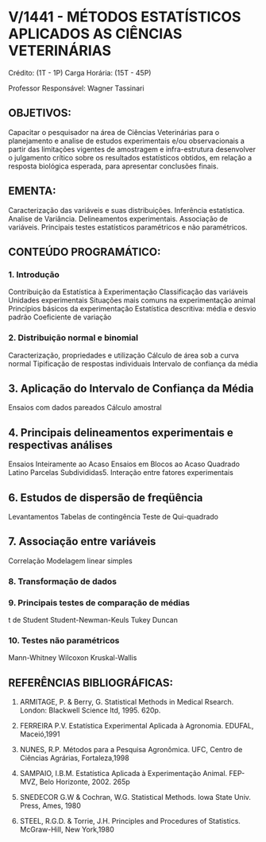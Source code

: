 # V/1441 - MÉTODOS ESTATÍSTICOS APLICADOS AS CIÊNCIAS VETERINÁRIAS
Crédito: (1T - 1P)
Carga Horária: (15T - 45P)

Professor Responsável: Wagner Tassinari

## OBJETIVOS:
Capacitar o pesquisador na área de Ciências Veterinárias para o planejamento e analise de
estudos experimentais e/ou observacionais a partir das limitações vigentes de amostragem e
infra-estrutura desenvolver o julgamento crítico sobre os resultados estatísticos obtidos, em
relação a resposta biológica esperada, para apresentar conclusões finais.

## EMENTA:
Caracterização das variáveis e suas distribuições. Inferência estatística. Analise de Variância.
Delineamentos experimentais. Associação de variáveis. Principais testes estatísticos
paramétricos e não paramétricos.

## CONTEÚDO PROGRAMÁTICO:

### 1. Introdução

Contribuição da Estatística à Experimentação
Classificação das variáveis
Unidades experimentais
Situações mais comuns na experimentação animal
Princípios básicos da experimentação
Estatística descritiva: média e desvio padrão
Coeficiente de variação

### 2. Distribuição normal e binomial

Caracterização, propriedades e utilização
Cálculo de área sob a curva normal
Tipificação de respostas individuais
Intervalo de confiança da média

## 3. Aplicação do Intervalo de Confiança da Média

Ensaios com dados pareados
Cálculo amostral

## 4. Principais delineamentos experimentais e respectivas análises

Ensaios Inteiramente ao Acaso
Ensaios em Blocos ao Acaso
Quadrado Latino
Parcelas Subdivididas5. Interação entre fatores experimentais

## 6. Estudos de dispersão de freqüência

Levantamentos
Tabelas de contingência
Teste de Qui-quadrado

## 7. Associação entre variáveis

Correlação
Modelagem linear simples

### 8. Transformação de dados

### 9. Principais testes de comparação de médias

t de Student
Student-Newman-Keuls
Tukey
Duncan

### 10. Testes não paramétricos

Mann-Whitney
Wilcoxon
Kruskal-Wallis

## REFERÊNCIAS BIBLIOGRÁFICAS:

1. ARMITAGE, P. & Berry, G. Statistical Methods in Medical Rsearch. London: Blackwell
Science ltd, 1995. 620p.

2. FERREIRA P.V. Estatística Experimental Aplicada à Agronomia. EDUFAL,
Maceió,1991

3. NUNES, R.P. Métodos para a Pesquisa Agronômica. UFC, Centro de Ciências Agrárias,
Fortaleza,1998

4. SAMPAIO, I.B.M. Estatística Aplicada à Experimentação Animal. FEP-MVZ, Belo
Horizonte, 2002. 265p

5. SNEDECOR G.W & Cochran, W.G. Statistical Methods. Iowa State Univ. Press, Ames,
1980

6. STEEL, R.G.D. & Torrie, J.H. Principles and Procedures of Statistics. McGraw-Hill,
New York,1980
